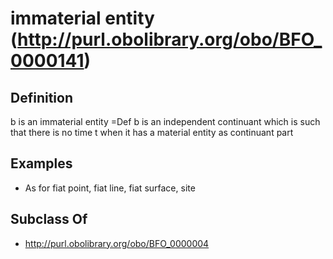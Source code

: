 # immaterial entity (http://purl.obolibrary.org/obo/BFO_0000141)

## Definition
b is an immaterial entity =Def b is an independent continuant which is such that there is no time t when it has a material entity as continuant part

## Examples
- As for fiat point, fiat line, fiat surface, site

## Subclass Of
- http://purl.obolibrary.org/obo/BFO_0000004

